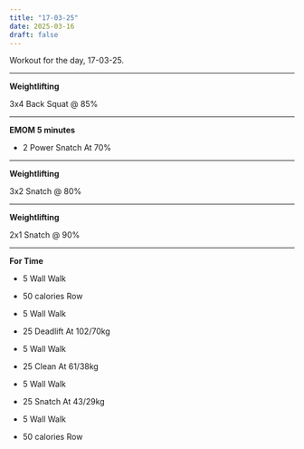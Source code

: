 ```yaml
---
title: "17-03-25"
date: 2025-03-16
draft: false
---
```


Workout for the day, 17-03-25.

---

**Weightlifting**

3x4 Back Squat @ 85%

---

**EMOM 5 minutes**

- 2 Power Snatch At 70%

---

**Weightlifting**

3x2 Snatch @ 80%

---

**Weightlifting**

2x1 Snatch @ 90%

---

**For Time**

- 5 Wall Walk

- 50 calories Row

- 5 Wall Walk

- 25 Deadlift At 102/70kg

- 5 Wall Walk

- 25 Clean At 61/38kg

- 5 Wall Walk

- 25 Snatch At 43/29kg

- 5 Wall Walk

- 50 calories Row

